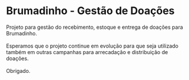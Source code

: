 # Brumadinho - Gestão de Doações

Projeto para gestão do recebimento, estoque e entrega de doações para Brumadinho.<br/><br/> 
Esperamos que o projeto continue em evolução para que seja utilizado também em outras campanhas para arrecadação e distribuição de doações.<br/><br/>
Obrigado.
